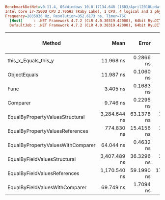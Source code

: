 ``` ini

BenchmarkDotNet=v0.11.4, OS=Windows 10.0.17134.648 (1803/April2018Update/Redstone4)
Intel Core i7-7500U CPU 2.70GHz (Kaby Lake), 1 CPU, 4 logical and 2 physical cores
Frequency=2835936 Hz, Resolution=352.6173 ns, Timer=TSC
  [Host]     : .NET Framework 4.7.2 (CLR 4.0.30319.42000), 64bit RyuJIT-v4.7.3362.0
  DefaultJob : .NET Framework 4.7.2 (CLR 4.0.30319.42000), 64bit RyuJIT-v4.7.3362.0


```
|                            Method |         Mean |      Error |      StdDev |       Median |  Ratio | RatioSD | Gen 0/1k Op | Gen 1/1k Op | Gen 2/1k Op | Allocated Memory/Op |
|---------------------------------- |-------------:|-----------:|------------:|-------------:|-------:|--------:|------------:|------------:|------------:|--------------------:|
|              this_x_Equals_this_y |    11.968 ns |  0.2866 ns |   0.4377 ns |    11.817 ns |   1.00 |    0.00 |           - |           - |           - |                   - |
|                      ObjectEquals |    11.987 ns |  0.1060 ns |   0.0885 ns |    11.954 ns |   0.98 |    0.04 |           - |           - |           - |                   - |
|                              Func |     3.405 ns |  0.1683 ns |   0.4830 ns |     3.207 ns |   0.27 |    0.04 |           - |           - |           - |                   - |
|                          Comparer |     9.746 ns |  0.2295 ns |   0.4583 ns |     9.516 ns |   0.83 |    0.06 |           - |           - |           - |                   - |
|   EqualByPropertyValuesStructural | 3,284.644 ns | 63.1378 ns |  72.7096 ns | 3,280.671 ns | 271.81 |    8.78 |      0.8583 |      0.0076 |           - |              1822 B |
|   EqualByPropertyValuesReferences |   774.830 ns | 15.4156 ns |  14.4198 ns |   773.480 ns |  63.51 |    3.10 |      0.3586 |           - |           - |               752 B |
| EqualByPropertyValuesWithComparer |    64.044 ns |  0.4632 ns |   0.4106 ns |    63.977 ns |   5.24 |    0.22 |           - |           - |           - |                   - |
|      EqualByFieldValuesStructural | 3,407.489 ns | 36.3296 ns |  33.9827 ns | 3,414.012 ns | 279.26 |   12.32 |      0.8087 |      0.0076 |           - |              1740 B |
|      EqualByFieldValuesReferences | 1,170.540 ns | 59.1990 ns | 171.7471 ns | 1,145.042 ns |  92.42 |   10.26 |      0.3204 |           - |           - |               672 B |
|    EqualByFieldValuesWithComparer |    69.749 ns |  1.7094 ns |   1.5153 ns |    69.596 ns |   5.70 |    0.28 |           - |           - |           - |                   - |
